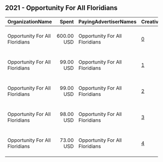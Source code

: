 ## 2021 - Opportunity For All Floridians 
|OrganizationName|Spent|PayingAdvertiserNames|CreativeUrls|Impressions|Genders|AgeBrackets|CountryCodes|BillingAddresses|CandidateBallotInformation|
|:---|---:|:---|:---|---:|:---|:---|:---|:---|:---|
|Opportunity For All Floridians|600.00 USD|Opportunity For All Floridians|[0](https://www.snap.com/political-ads/asset/42de012c3e2f26bd78008a33d4ebe862e74dfdf36a681aea7977cb05be48cd9a?mediaType=mp4)|156,532|||united states|"1430 S Dixie Highway, STE 104 #144,Coral Gables,33146,US"||
|Opportunity For All Floridians|99.00 USD|Opportunity For All Floridians|[1](https://www.snap.com/political-ads/asset/4e2181756a0c011a4c46eb2c3b4ea551b1cd5f1c7761f38437aea32d03f69680?mediaType=jpg)|42,195||17+|united states|"1430 S Dixie Highway, STE 104 #144,Coral Gables,33146,US"|Dont Lower FL Minimum Wage|
|Opportunity For All Floridians|99.00 USD|Opportunity For All Floridians|[2](https://www.snap.com/political-ads/asset/2f4b3f0aa6b78731ca5c979347ec576909a1efeb208cfc543e91350f4a61f4fd?mediaType=jpg)|44,089||17+|united states|"1430 S Dixie Highway, STE 104 #144,Coral Gables,33146,US"|Dont Lower FL Minimum Wage|
|Opportunity For All Floridians|98.00 USD|Opportunity For All Floridians|[3](https://www.snap.com/political-ads/asset/8cad4989afffa27137d44e7b8634579349e93fe531aff34de42022bf84c0a269?mediaType=jpg)|45,703||17+|united states|"1430 S Dixie Highway, STE 104 #144,Coral Gables,33146,US"|Dont Lower FL Minimum Wage|
|Opportunity For All Floridians|73.00 USD|Opportunity For All Floridians|[4](https://www.snap.com/political-ads/asset/c16ed0dab63d835857ac1a3c2ed448092e32f6d496013d2efaaffa54b22fe246?mediaType=mp4)|12,691||18+|united states|"1430 S Dixie Highway, STE 104 #144,Coral Gables,33146,US"||
